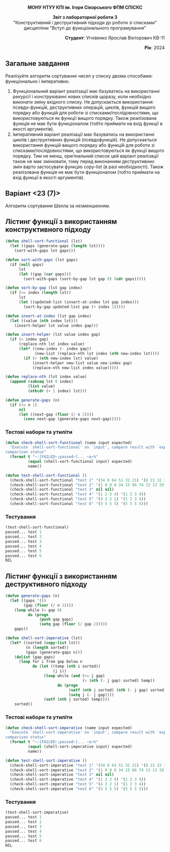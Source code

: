 <p align="center"><b>МОНУ НТУУ КПІ ім. Ігоря Сікорського ФПМ СПіСКС</b></p>
<p align="center">
<b>Звіт з лабораторної роботи 3</b><br/>
"Конструктивний і деструктивний підходи до роботи зі списками"<br/>
дисципліни "Вступ до функціонального програмування"
</p>
<p align="right"><b>Студент</b>: Угнівенко Ярослав Вікторович КВ-11</p>
<p align="right"><b>Рік</b>: 2024</p>

## Загальне завдання
Реалізуйте алгоритм сортування чисел у списку двома способами: функціонально і
імперативно.
1. Функціональний варіант реалізації має базуватись на використанні рекурсії і
конструюванні нових списків щоразу, коли необхідно виконати зміну вхідного списку.
Не допускається використання: псевдо-функцій, деструктивних операцій, циклів,
функцій вищого порядку або функцій для роботи зі списками/послідовностями, що
використовуються як функції вищого порядку. Також реалізована функція не має
бути функціоналом (тобто приймати на вхід функції в якості аргументів).
2. Імперативний варіант реалізації має базуватись на використанні циклів і
деструктивних функцій (псевдофункцій). Не допускається використання функцій
вищого порядку або функцій для роботи зі списками/послідовностями, що
використовуються як функції вищого порядку. Тим не менш, оригінальний список
цей варіант реалізації також не має змінювати, тому перед виконанням
деструктивних змін варто застосувати функцію copy-list (в разі необхідності).
Також реалізована функція не має бути функціоналом (тобто приймати на вхід
функції в якості аргументів).

## Варіант <23 (7)>
Алгоритм сортування Шелла за незменшенням.

## Лістинг функції з використанням конструктивного підходу
```lisp
(defun shell-sort-functional (lst)
  (let ((gaps (generate-gaps (length lst))))
    (sort-with-gaps lst gaps)))

(defun sort-with-gaps (lst gaps)
  (if (null gaps)
      lst
      (let ((gap (car gaps)))
        (sort-with-gaps (sort-by-gap lst gap 0) (cdr gaps)))))

(defun sort-by-gap (lst gap index)
  (if (>= index (length lst))
      lst
      (let ((updated-list (insert-at-index lst gap index)))
        (sort-by-gap updated-list gap (+ index 1)))))

(defun insert-at-index (lst gap index)
  (let ((value (nth index lst)))
    (insert-helper lst value index gap)))

(defun insert-helper (lst value index gap)
  (if (< index gap)
      (replace-nth lst index value)
      (let* ((new-index (- index gap))
             (new-list (replace-nth lst index (nth new-index lst))))
        (if (> (nth new-index lst) value)
            (insert-helper new-list value new-index gap)
            (replace-nth new-list index value)))))

(defun replace-nth (lst index value)
  (append (subseq lst 0 index)
          (list value)
          (nthcdr (+ 1 index) lst)))

(defun generate-gaps (n)
  (if (<= n 1)
      nil
      (let ((next-gap (floor (/ n 2)))) 
        (cons next-gap (generate-gaps next-gap)))))
```

### Тестові набори та утиліти
```lisp
(defun check-shell-sort-functional (name input expected)
  "Execute `shell-sort-functional' on `input', compare result with `expected' and print
comparison status"
  (format t "~:[FAILED~;passed~]... ~a~%"
          (equal (shell-sort-functional input) expected)
          name))

(defun test-shell-sort-functional ()
  (check-shell-sort-functional "test 1" '(34 8 64 51 32 21) '(8 21 32 34 51 64))
  (check-shell-sort-functional "test 2" '(1 0 0 0 34 15 86 74 13 13 29) '(0 0 0 1 13 13 15 29 34 74 86))
  (check-shell-sort-functional "test 3" nil nil)
  (check-shell-sort-functional "test 4" '(1 2 3 4) '(1 2 3 4))
  (check-shell-sort-functional "test 5" '(4 3 2 1) '(1 2 3 4))
  (check-shell-sort-functional "test 6" '(5 5 5 5) '(5 5 5 5)))
```

### Тестування
```lisp
(test-shell-sort-functional)
passed... test 1
passed... test 2
passed... test 3
passed... test 4
passed... test 5
passed... test 6
NIL
```

## Лістинг функції з використанням деструктивного підходу
```lisp
(defun generate-gaps (n)
  (let ((gaps '())
        (gap (floor (/ n 2))))
    (loop while (> gap 0)
          do (progn
               (push gap gaps)
               (setq gap (floor (/ gap 2)))))
    gaps))

(defun shell-sort-imperative (lst)
  (let* ((sorted (copy-list lst))
         (n (length sorted))
         (gaps (generate-gaps n)))
    (dolist (gap gaps)
      (loop for i from gap below n
            do (let ((temp (nth i sorted))
                     (j i))
                 (loop while (and (>= j gap)
                                  (> (nth (- j gap) sorted) temp))
                       do (progn
                            (setf (nth j sorted) (nth (- j gap) sorted))
                            (setq j (- j gap))))
                 (setf (nth j sorted) temp))))
    sorted))
```

### Тестові набори та утиліти
```lisp
(defun check-shell-sort-imperative (name input expected)
  "Execute `shell-sort-imperative' on `input', compare result with `expected' and print
comparison status"
  (format t "~:[FAILED~;passed~]... ~a~%"
          (equal (shell-sort-imperative input) expected)
          name))

(defun test-shell-sort-imperative ()
  (check-shell-sort-imperative "test 1" '(34 8 64 51 32 21) '(8 21 32 34 51 64))
  (check-shell-sort-imperative "test 2" '(1 0 0 0 34 15 86 74 13 13 29) '(0 0 0 1 13 13 15 29 34 74 86))
  (check-shell-sort-imperative "test 3" nil nil)
  (check-shell-sort-imperative "test 4" '(1 2 3 4) '(1 2 3 4))
  (check-shell-sort-imperative "test 5" '(4 3 2 1) '(1 2 3 4))
  (check-shell-sort-imperative "test 6" '(5 5 5 5) '(5 5 5 5)))
```

### Тестування
```lisp
(test-shell-sort-imperative)
passed... test 1
passed... test 2
passed... test 3
passed... test 4
passed... test 5
passed... test 6
NIL
```